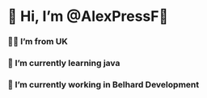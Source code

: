 # 👋 Hi, I’m @AlexPressF🥰
### 😶‍🌫️ I’m from UK
### 🦾 I’m currently learning java
### 🔭 I’m currently working in Belhard Development

